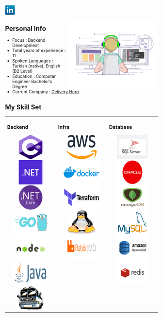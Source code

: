 ## 

[![LinkedIn](icons/linkedin.png)](https://www.linkedin.com/in/firatatceken/)


<img align="right" src="icons/coder.gif" alt="Coder GIF" width="300">



## Personal Info
 - Focus                        : Backend Development
 - Total years of experience    : 11
 - Spoken Languages             : Turkish (native), English (B2 Level)
 - Education                    : Computer Engineer Bachelor’s Degree
 - Current Company		            : <a href="http://www.deliveryhero.com">Delivery Hero</a>


## My Skill Set  
<table><tr><td valign="top" width="33%">

### Backend  
<div align="center">  
<img title="CSharp" alt="CSharp" src="icons/csharp.png" width="78" height="80"  />
<img title="Dotnet" alt="Dotnet" src="icons/dotnet.png" width="78" height="80"  />
<img title="DotnetCore" alt="DotnetCore" src="icons/dotnetcore.png" width="78" height="80"  />
<img title="GoLang" alt="Golang" src="icons/golang.png" width="120" height="80"  />
<img title="NodeJS" alt="NodeJS" src="icons/node.png" width="100" height="80" />
<img title="JAVA" alt="JAVA" src="icons/java.png" width="120" height="80" />
<a href="https://masstransit-project.com/"> <img title="MassTransit" alt="MassTransit" src="icons/masstransit.jfif" width="100" height="80" /></a>
</div></td><td valign="top" width="33%">

### Infra  
<div align="center">  
<img title="AWS" alt="AWS" src="icons/aws.svg" width="100" height="80" />
<img title="Docker" alt="Docker" src="icons/docker.png" width="120" height="80" />
<img title="Terraform" alt="Terraform" src="icons/terraform.png" width="120" height="80" />
<img title="Linux" alt="Linux" src="icons/linux-tux.svg" width="100" height="80" />
<img title="RabbitMQ" alt="RabbitMQ" src="icons/rabbit.png" width="100" height="80" />

</div></td><td valign="top" width="33%">

### Database  
<div align="center">  
<img title="SQL Server" alt="SQL Server" src="icons/sqlserver.png" width="100" height="80" />
<img title="Oracle" alt="Oracle" src="icons/oracle.png" width="120" height="80" />
<img title="MongoDB" alt="MongoDB" src="icons/mongodb.png" width="100" height="80" />
<img title="MySql" alt="MySql" src="icons/mysql.png" width="100" height="80"  />
<img title="DynamoDB" alt="DynamoDB" src="icons/dynamodb.png" width="100" height="80"  />
<img title="Redis" alt="Redis" src="icons/redis.png" width="100" height="80"  />
 
</div></td></tr></table>  

<br/>

